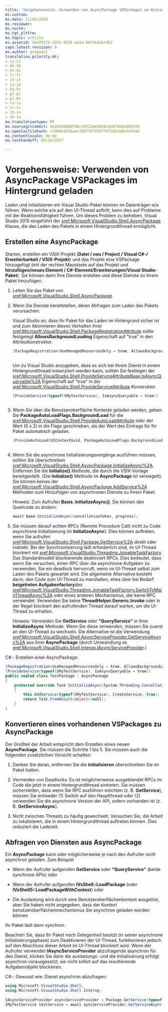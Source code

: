 ```yaml
---
title: 'Vorgehensweise: Verwenden von AsyncPackage VSPackages im Hintergrund geladen | Microsoft Docs'
ms.custom: 
ms.date: 11/04/2016
ms.reviewer: 
ms.suite: 
ms.tgt_pltfrm: 
ms.topic: article
ms.assetid: dedf0173-197e-4258-ae5a-807eb3abc952
caps.latest.revision: 8
ms.author: gregvanl
translation.priority.mt:
- cs-cz
- de-de
- es-es
- fr-fr
- it-it
- ja-jp
- ko-kr
- pl-pl
- pt-br
- ru-ru
- tr-tr
- zh-cn
- zh-tw
ms.translationtype: MT
ms.sourcegitcommit: 4a36302d80f4bc397128e3838c9abf858a0b5fe8
ms.openlocfilehash: cfd99e4926aac1847f6f0397747201cb0e3a74ab
ms.contentlocale: de-de
ms.lasthandoff: 09/26/2017

---
```

# <a name="how-to-use-asyncpackage-to-load-vspackages-in-the-background"></a>Vorgehensweise: Verwenden von AsyncPackage VSPackages im Hintergrund geladen
Laden und initialisieren ein Visual Studio-Paket können im Datenträger-e/a führen. Wenn solche e/a auf den UI-Thread auftritt, kann dies auf Probleme mit der Reaktionsfähigkeit führen. Um dieses Problem zu beheben, Visual Studio 2015 eingeführt der <xref:Microsoft.VisualStudio.Shell.AsyncPackage> Klasse, die das Laden des Pakets in einem Hintergrundthread ermöglicht.  
  
## <a name="creating-an-asyncpackage"></a>Erstellen eine AsyncPackage  
 Starten, erstellen ein VSIX-Projekt (**Datei / neu / Project / Visual C#-/ Erweiterbarkeit / VSIX-Projekt**) und das Projekt eine VSPackage hinzugefügt (mit der rechten Maustaste auf das Projekt und **hinzufügen/neues Element / C#-Element/Erweiterungen/Visual Studio-Paket**). Sie können dann Ihre Dienste erstellen und diese Dienste zu Ihrem Paket hinzufügen.  
  
1.  Leiten Sie das Paket von <xref:Microsoft.VisualStudio.Shell.AsyncPackage>.  
  
2.  Wenn Sie Dienste bereitstellen, deren Abfragen zum Laden des Pakets verursachen:  
  
     Visual Studio an, dass Ihr Paket für das Laden im Hintergrund sicher ist und zum Abonnieren dieses Verhalten Ihrer <xref:Microsoft.VisualStudio.Shell.PackageRegistrationAttribute> sollte festgelegt **AllowsBackgroundLoading** Eigenschaft auf "true" in den Attributkonstruktor.  
  
    ```csharp  
    [PackageRegistration(UseManagedResourcesOnly = true, AllowsBackgroundLoading = true)]  
  
    ```  
  
     Um zu Visual Studio anzugeben, dass es sich bei Ihrem Dienst in einem Hintergrundthread instanziiert werden kann, sollten Sie festlegen der <xref:Microsoft.VisualStudio.Shell.ProvideServiceAttributeBase.IsAsyncQueryable%2A> Eigenschaft auf "true" in der <xref:Microsoft.VisualStudio.Shell.ProvideServiceAttribute> Konstruktor.  
  
    ```csharp  
    [ProvideService(typeof(SMyTestService), IsAsyncQueryable = true)]  
  
    ```  
  
3.  Wenn Sie über die Benutzeroberfläche Kontexte geladen werden, geben Sie **PackageAutoLoadFlags.BackgroundLoad** für die <xref:Microsoft.VisualStudio.Shell.ProvideAutoLoadAttribute> oder der Wert (0 x 2) in die Flags geschrieben, als der Wert des Eintrags für Ihr Paket automatisch geladen.  
  
    ```csharp  
    [ProvideAutoLoad(UIContextGuid, PackageAutoLoadFlags.BackgroundLoad)]  
  
    ```  
  
4.  Wenn Sie die asynchrone Initialisierungsvorgänge ausführen müssen, sollten Sie überschreiben <xref:Microsoft.VisualStudio.Shell.AsyncPackage.InitializeAsync%2A>. Entfernen Sie die **Initialize()** Methode, die durch die VSIX-Vorlage bereitgestellt. (Die **Initialize()** Methode im **AsyncPackage** ist versiegelt). Sie können keines der <xref:Microsoft.VisualStudio.Shell.AsyncPackage.AddService%2A> Methoden zum Hinzufügen von asynchronen Dienste zu Ihrem Paket.  
  
     Hinweis: Zum Aufrufen **Basis. InitializeAsync()**, Sie können den Quellcode zu ändern:  
  
    ```csharp  
    await base.InitializeAsync(cancellationToken, progress);  
    ```  
  
5.  Sie müssen darauf achten RPCs (Remote Procedure Call) nicht zu Code asynchrone Initialisierung (in **InitializeAsync**). Dies können auftreten, wenn Sie aufrufen <xref:Microsoft.VisualStudio.Shell.Package.GetService%2A> direkt oder indirekt.  Bei der Synchronisierung lädt erforderlich sind, im UI-Thread blockiert mit <xref:Microsoft.VisualStudio.Threading.JoinableTaskFactory>. Das Standardmodell blockierende deaktiviert RPCs. Dies bedeutet, dass wenn Sie versuchen, einen RPC über die asynchrone Aufgaben zu verwenden, Sie ein deadlock hervorruft, wenn im UI-Thread selbst zum Laden des Pakets gewartet wird. Die allgemeine Alternative besteht darin, den Code zum UI-Thread zu marshallen, etwa über bei Bedarf **beigetreten Aufgabenfactory**des <xref:Microsoft.VisualStudio.Threading.JoinableTaskFactory.SwitchToMainThreadAsync%2A> oder eines anderen Mechanismus, der keine RPC verwendet.  Verwenden Sie keine **ThreadHelper.Generic.Invoke** oder in der Regel blockiert den aufrufenden Thread darauf warten, um die UI-Thread zu erhalten.  
  
     Hinweis: Vermeiden Sie **GetService** oder **"QueryService"** in Ihrer **InitializeAsync** Methode. Wenn Sie diese verwenden, müssen Sie zuerst an den UI-Thread zu wechseln. Die Alternative ist die Verwendung <xref:Microsoft.VisualStudio.Shell.AsyncServiceProvider.GetServiceAsync%2A> aus Ihrer **AsyncPackage** (durch Umwandlung es <xref:Microsoft.VisualStudio.Shell.Interop.IAsyncServiceProvider>.)  
  
 C#-: Erstellen einer AsyncPackage:  
  
```csharp  
[PackageRegistration(UseManagedResourcesOnly = true, AllowsBackgroundLoading = true)]       
[ProvideService(typeof(SMyTestService), IsAsyncQueryable = true)]   
public sealed class TestPackage : AsyncPackage   
{   
    protected override Task InitializeAsync(System.Threading.CancellationToken cancellationToken, IProgress<ServiceProgressData> progress)   
    {               
        this.AddService(typeof(SMyTestService), CreateService, true);   
        return Task.FromResult<object>(null);   
    }   
}  
```  
  
## <a name="convert-an-existing-vspackage-to-asyncpackage"></a>Konvertieren eines vorhandenen VSPackages zu AsyncPackage  
 Der Großteil der Arbeit entspricht dem Erstellen eines neuen **AsyncPackage**. Sie müssen die Schritte 1 bis 5. Sie müssen auch die folgenden zusätzlichen Vorsicht schalten:  
  
1.  Denken Sie daran, entfernen Sie die **initialisieren** überschreiben Sie im Paket hatten.  
  
2.  Vermeiden von Deadlocks: Es ist möglicherweise ausgeblendet RPCs im Code die jetzt in einem Hintergrundthread eintreten. Sie müssen sicherstellen, dass wenn Sie RPC ausführen möchten (z. B. **GetService**), müssen Sie entweder (1) Switch auf den Hauptthread oder (2) verwenden Sie die asynchrone Version der API, sofern vorhanden ist (z. B. **GetServiceAsync**).  
  
3.  Nicht zwischen Threads zu häufig gewechselt. Versuchen Sie, die Arbeit zu lokalisieren, die in einem Hintergrundthread auftreten können. Dies reduziert die Ladezeit.  
  
## <a name="querying-services-from-asyncpackage"></a>Abfragen von Diensten aus AsyncPackage  
 Ein **AsyncPackage** kann oder möglicherweise je nach den Aufrufer nicht asynchron geladen. Zum Beispiel  
  
-   Wenn der Aufrufer aufgerufen **GetService** oder **"QueryService"** (beide synchrone APIs) oder  
  
-   Wenn der Aufrufer aufgerufen **IVsShell::LoadPackage** (oder **IVsShell5::LoadPackageWithContext**) oder  
  
-   Die Auslastung wird durch eine Benutzeroberflächenkontext ausgelöst, aber Sie haben nicht angegeben, dass der Kontext benutzeroberflächenmechanismus Sie asynchron geladen werden können  
  
 Ihr Paket lädt dann synchron.  
  
 Beachten Sie, dass Ihr Paket noch Gelegenheit besitzt (in seiner asynchrone Initialisierungsphase) zum Deaktivieren der UI-Thread, funktionieren jedoch auf den Abschluss dieser Arbeit im UI-Thread blockiert wird. Wenn der Aufrufer verwendet **IAsyncServiceProvider** abzufragende asynchron für den Dienst, klicken Sie dann die auslastungs- und die Initialisierung erfolgt asynchron vorausgesetzt, sie nicht sofort auf das resultierende Aufgabenobjekt blockieren.  
  
 C#-: Gewusst wie: Dienst asynchron abzufragen:  
  
```csharp  
using Microsoft.VisualStudio.Shell;   
using Microsoft.VisualStudio.Shell.Interop;   
  
IAsyncServiceProvider asyncServiceProvider = Package.GetService(typeof(SAsyncServiceProvider)) as IAsyncServiceProvider;   
IMyTestService testService = await ayncServiceProvider.GetServiceAsync(typeof(SMyTestService)) as IMyTestService;  
```
  

